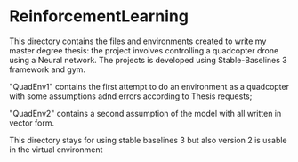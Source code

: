 # ReinforcementLearning
This directory contains the files and environments created to write my master degree thesis: the project involves 
controlling a quadcopter drone using a Neural network. 
The projects is developed using Stable-Baselines 3 framework and gym.

"QuadEnv1" contains the first attempt to do an environment as a quadcopter with some assumptions adnd errors according to Thesis requests;

"QuadEnv2" contains a second assumption of the model with all written in vector form.

This directory stays for using stable baselines 3 but also version 2 is usable in the virtual environment

